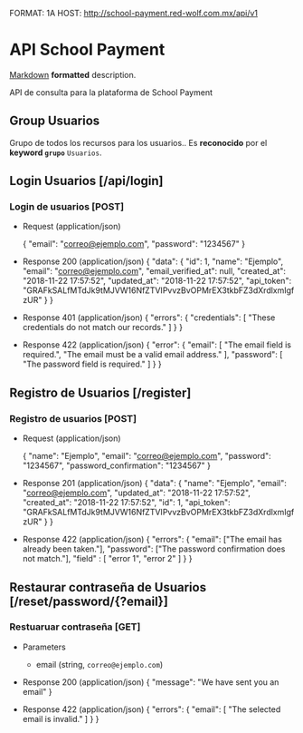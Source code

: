 FORMAT: 1A
HOST: http://school-payment.red-wolf.com.mx/api/v1
#  API School Payment
[Markdown](http://daringfireball.net/projects/markdown/syntax) **formatted** description.

API de consulta para la plataforma de School Payment


## Group Usuarios
Grupo de todos los recursos para los usuarios.. Es **reconocido** por el **keyword `grupo`**  `Usuarios`.



## Login Usuarios [/api/login]

### Login de usuarios [POST]

+ Request (application/json)

    {
        "email": "correo@ejemplo.com",
        "password": "1234567"
    }

+ Response 200 (application/json)
    {
        "data": {
            "id": 1,
            "name": "Ejemplo",
            "email": "correo@ejemplo.com",
            "email_verified_at": null,
            "created_at": "2018-11-22 17:57:52",
            "updated_at": "2018-11-22 17:57:52",
            "api_token": "GRAFkSALfMTdJk9tMJVW16NfZTVIPvvzBvOPMrEX3tkbFZ3dXrdlxmIgfzUR"
        }
    }
+ Response 401 (application/json)
    {
        "errors": {
            "credentials": [
                "These credentials do not match our records."
            ]
        }
    }
+ Response 422 (application/json)
{
    "error": {
        "email": [
            "The email field is required.",
             "The email must be a valid email address."
        ],
        "password": [
            "The password field is required."
        ]
    }
}
## Registro de Usuarios [/register]

### Registro de usuarios [POST]

+ Request (application/json)

    {
        "name": "Ejemplo",
        "email": "correo@ejemplo.com",
        "password": "1234567",
        "password_confirmation": "1234567"
    }

+ Response 201 (application/json)
    {
        "data": {
            "name": "Ejemplo",
            "email": "correo@ejemplo.com",
            "updated_at": "2018-11-22 17:57:52",
            "created_at": "2018-11-22 17:57:52",
            "id": 1,
            "api_token": "GRAFkSALfMTdJk9tMJVW16NfZTVIPvvzBvOPMrEX3tkbFZ3dXrdlxmIgfzUR"
        }
    }

+ Response 422 (application/json)
    {
        "errors": {
            "email": ["The email has already been taken."],
            "password": ["The password confirmation does not match."],
            "field" :
                [
                    "error 1",
                    "error 2"
                ]
        }
    }


## Restaurar contraseña de Usuarios [/reset/password/{?email}]

### Restuaruar contraseña [GET]

+ Parameters
    + email (string, `correo@ejemplo.com`) 

+ Response 200 (application/json)
    {
        "message": "We have sent you an email"
    }

+ Response 422 (application/json)
   {
        "errors": {
            "email": [
                "The selected email is invalid."
            ]
        }
    }
    